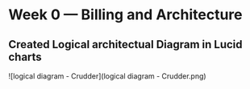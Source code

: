 # Week 0 — Billing and Architecture

## Created Logical architectual Diagram in Lucid charts  

![logical diagram - Crudder](logical diagram - Crudder.png)
